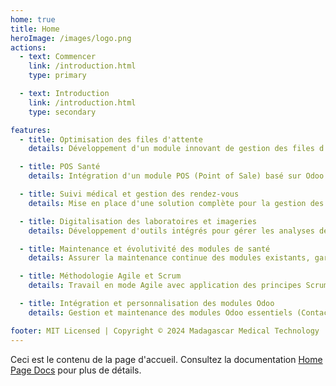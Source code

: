 ```yaml
---
home: true
title: Home
heroImage: /images/logo.png
actions:
  - text: Commencer
    link: /introduction.html
    type: primary

  - text: Introduction
    link: /introduction.html
    type: secondary

features:
  - title: Optimisation des files d'attente
    details: Développement d'un module innovant de gestion des files d'attente pour améliorer l'efficacité de la prise en charge des patients dans les établissements de santé.

  - title: POS Santé
    details: Intégration d'un module POS (Point of Sale) basé sur Odoo Web Library (OWL), spécialement conçu pour les services médicaux, facilitant la gestion des paiements et des services de santé.

  - title: Suivi médical et gestion des rendez-vous
    details: Mise en place d'une solution complète pour la gestion des patients, médecins, rendez-vous, diagnostics, prescriptions médicales et certificats de santé.

  - title: Digitalisation des laboratoires et imageries
    details: Développement d'outils intégrés pour gérer les analyses de laboratoires, les comptes-rendus d'imagerie médicale et la transmission des résultats aux praticiens et patients.

  - title: Maintenance et évolutivité des modules de santé
    details: Assurer la maintenance continue des modules existants, garantir leur compatibilité avec les mises à jour d'Odoo et proposer des améliorations adaptées aux besoins des professionnels de santé.

  - title: Méthodologie Agile et Scrum
    details: Travail en mode Agile avec application des principes Scrum pour une livraison rapide et efficace des nouvelles fonctionnalités adaptées aux établissements de santé.

  - title: Intégration et personnalisation des modules Odoo
    details: Gestion et maintenance des modules Odoo essentiels (Contacts, Ventes, Achats, Inventaire, Facturation) en assurant leur interopérabilité avec les solutions de santé.

footer: MIT Licensed | Copyright © 2024 Madagascar Medical Technology
---
```


Ceci est le contenu de la page d'accueil. Consultez la documentation [Home Page Docs][default-theme-home] pour plus de détails.

[default-theme-home]: https://vuejs.press/reference/default-theme/frontmatter.html#home-page
